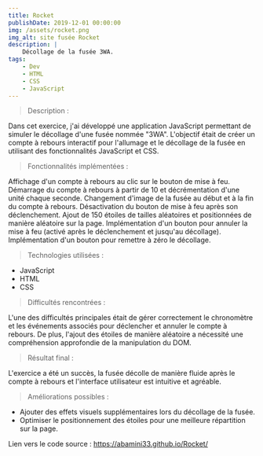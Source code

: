 ```yaml
---
title: Rocket
publishDate: 2019-12-01 00:00:00
img: /assets/rocket.png
img_alt: site fusée Rocket
description: |
    Décollage de la fusée 3WA.
tags:
    - Dev
    - HTML
    - CSS
    - JavaScript
---
```


> Description :

Dans cet exercice, j'ai développé une application JavaScript permettant de simuler le décollage d'une fusée nommée "3WA". L'objectif était de créer un compte à rebours interactif pour l'allumage et le décollage de la fusée en utilisant des fonctionnalités JavaScript et CSS.

> Fonctionnalités implémentées :

Affichage d'un compte à rebours au clic sur le bouton de mise à feu.
Démarrage du compte à rebours à partir de 10 et décrémentation d'une unité chaque seconde.
Changement d'image de la fusée au début et à la fin du compte à rebours.
Désactivation du bouton de mise à feu après son déclenchement.
Ajout de 150 étoiles de tailles aléatoires et positionnées de manière aléatoire sur la page.
Implémentation d'un bouton pour annuler la mise à feu (activé après le déclenchement et jusqu'au décollage).
Implémentation d'un bouton pour remettre à zéro le décollage.

> Technologies utilisées :

-   JavaScript
-   HTML
-   CSS

> Difficultés rencontrées :

L'une des difficultés principales était de gérer correctement le chronomètre et les événements associés pour déclencher et annuler le compte à rebours. De plus, l'ajout des étoiles de manière aléatoire a nécessité une compréhension approfondie de la manipulation du DOM.

> Résultat final :

L'exercice a été un succès, la fusée décolle de manière fluide après le compte à rebours et l'interface utilisateur est intuitive et agréable.

> Améliorations possibles :

-   Ajouter des effets visuels supplémentaires lors du décollage de la fusée.
-   Optimiser le positionnement des étoiles pour une meilleure répartition sur la page.

Lien vers le code source : https://abamini33.github.io/Rocket/
